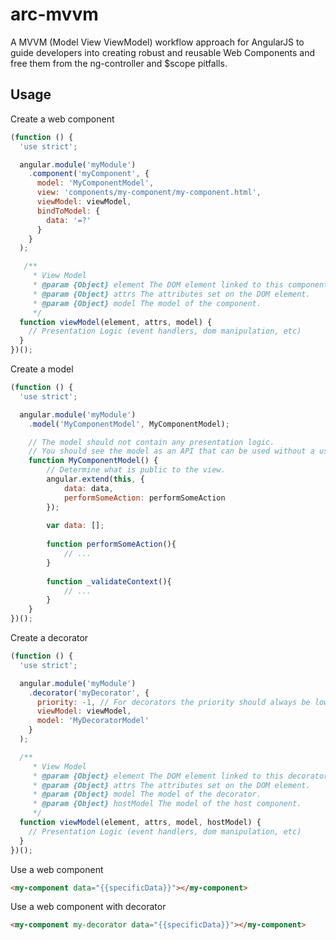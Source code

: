 # arc-mvvm
A MVVM (Model View ViewModel) workflow approach for AngularJS to guide developers into creating robust and reusable Web Components and free them from the ng-controller and $scope pitfalls. 

## Usage

Create a web component
```js
(function () {
  'use strict';

  angular.module('myModule')
    .component('myComponent', {
      model: 'MyComponentModel',
      view: 'components/my-component/my-component.html',
      viewModel: viewModel,
      bindToModel: {
        data: '=?'
      }
    }
  );

   /**
     * View Model
     * @param {Object} element The DOM element linked to this component.
     * @param {Object} attrs The attributes set on the DOM element.
     * @param {Object} model The model of the component.
     */
  function viewModel(element, attrs, model) {
    // Presentation Logic (event handlers, dom manipulation, etc)
  }
})();
```

Create a model
```js
(function () {
  'use strict';

  angular.module('myModule')
    .model('MyComponentModel', MyComponentModel);

	// The model should not contain any presentation logic.
	// You should see the model as an API that can be used without a user interface.
	function MyComponentModel() {
		// Determine what is public to the view.
		angular.extend(this, {
			data: data,
			performSomeAction: performSomeAction
		});
    
		var data: [];
    
		function performSomeAction(){
			// ...
		}
    
		function _validateContext(){
			// ...
		}
	}
})();
```

Create a decorator
```js
(function () {
  'use strict';

  angular.module('myModule')
    .decorator('myDecorator', {
      priority: -1, // For decorators the priority should always be lower than the priority of the component.
      viewModel: viewModel,
      model: 'MyDecoratorModel'
    }
  );

  /**
     * View Model
     * @param {Object} element The DOM element linked to this decorator.
     * @param {Object} attrs The attributes set on the DOM element.
     * @param {Object} model The model of the decorator.
     * @param {Object} hostModel The model of the host component.
     */
  function viewModel(element, attrs, model, hostModel) {
    // Presentation Logic (event handlers, dom manipulation, etc)
  }
})();
```

Use a web component
```html
<my-component data="{{specificData}}"></my-component>
```

Use a web component with decorator
```html
<my-component my-decorator data="{{specificData}}"></my-component>
```
